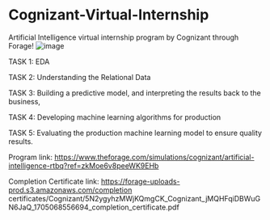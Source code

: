 # Cognizant-Virtual-Internship
Artificial Intelligence virtual internship program by Cognizant through Forage!
![image](https://github.com/youssefbac/Cognizant-Virtual-Internship/assets/49171662/1bb32cea-6fce-4fce-b693-96a547d51f3a)


TASK 1: EDA

TASK 2: Understanding the Relational Data

TASK 3: Building a predictive model, and interpreting the results back to the business,

TASK 4: Developing machine learning algorithms for production

TASK 5: Evaluating the production machine learning model to ensure quality results.

Program link: https://www.theforage.com/simulations/cognizant/artificial-intelligence-rtbq?ref=zkMoe6v8peeWK9EHb

Completion Certificate link: https://forage-uploads-prod.s3.amazonaws.com/completion
certificates/Cognizant/5N2ygyhzMWjKQmgCK_Cognizant_jMQHFqiDBWuGN6JaQ_1705068556694_completion_certificate.pdf
